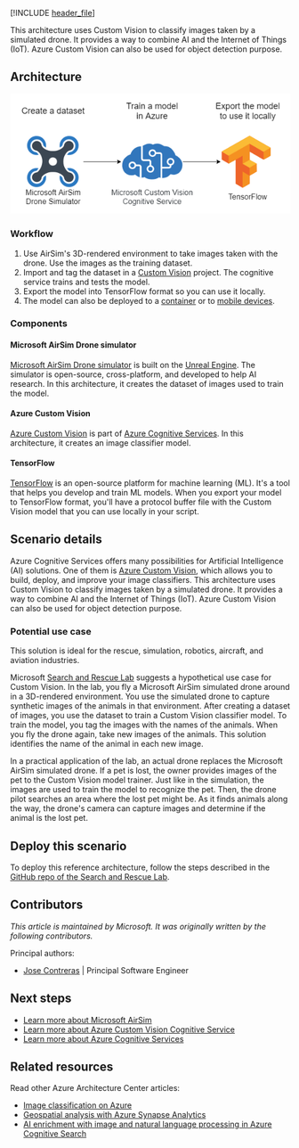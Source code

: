 [!INCLUDE [header_file](../../../includes/sol-idea-header.md)]

This architecture uses Custom Vision to classify images taken by a simulated drone. It provides a way to combine AI and the Internet of Things (IoT). Azure Custom Vision can also be used for object detection purpose.

## Architecture

![Diagram of the Search and Rescue Lab architecture to create an image classifier model.](media/drone-rescue.png)

### Workflow

1. Use AirSim's 3D-rendered environment to take images taken with the drone. Use the images as the training dataset.
1. Import and tag the dataset in a [Custom Vision](/azure/cognitive-services/Custom-Vision-Service) project. The cognitive service trains and tests the model.
1. Export the model into TensorFlow format so you can use it locally.
1. The model can also be deployed to a [container](/azure/iot-edge/tutorial-deploy-custom-vision?view=iotedge-2018-06) or to [mobile devices](/azure/cognitive-services/custom-vision-service/export-your-model).

### Components

#### Microsoft AirSim Drone simulator

[Microsoft AirSim Drone simulator](https://github.com/microsoft/AirSim) is built on the [Unreal Engine](https://www.unrealengine.com). The simulator is open-source, cross-platform, and developed to help AI research. In this architecture, it creates the dataset of images used to train the model.

#### Azure Custom Vision

[Azure Custom Vision](https://www.customvision.ai) is part of [Azure Cognitive Services](https://azure.microsoft.com/services/cognitive-services). In this architecture, it creates an image classifier model.

#### TensorFlow

[TensorFlow](https://www.tensorflow.org) is an open-source platform for machine learning (ML). It's a tool that helps you develop and train ML models. When you export your model to TensorFlow format, you'll have a protocol buffer file with the Custom Vision model that you can use locally in your script.

## Scenario details

Azure Cognitive Services offers many possibilities for Artificial Intelligence (AI) solutions. One of them is [Azure Custom Vision](/azure/cognitive-services/custom-vision-service), which allows you to build, deploy, and improve your image classifiers. This architecture uses Custom Vision to classify images taken by a simulated drone. It provides a way to combine AI and the Internet of Things (IoT). Azure Custom Vision can also be used for object detection purpose.

### Potential use case

This solution is ideal for the rescue, simulation, robotics, aircraft, and aviation industries.

Microsoft [Search and Rescue Lab](https://github.com/microsoft/DroneRescue) suggests a hypothetical use case for Custom Vision. In the lab, you fly a Microsoft AirSim simulated drone around in a 3D-rendered environment. You use the simulated drone to capture synthetic images of the animals in that environment. After creating a dataset of images, you use the dataset to train a Custom Vision classifier model. To train the model, you tag the images with the names of the animals. When you fly the drone again, take new images of the animals. This solution identifies the name of the animal in each new image.

In a practical application of the lab, an actual drone replaces the Microsoft AirSim simulated drone. If a pet is lost, the owner provides images of the pet to the Custom Vision model trainer. Just like in the simulation, the images are used to train the model to recognize the pet. Then, the drone pilot searches an area where the lost pet might be. As it finds animals along the way, the drone's camera can capture images and determine if the animal is the lost pet.

## Deploy this scenario

To deploy this reference architecture, follow the steps described in the [GitHub repo of the Search and Rescue Lab](https://github.com/microsoft/DroneRescue).

## Contributors

*This article is maintained by Microsoft. It was originally written by the following contributors.*

Principal authors:

 * [Jose Contreras](https://www.linkedin.com/in/josedanielcontreras) | Principal Software Engineer

## Next steps

* [Learn more about Microsoft AirSim](https://github.com/microsoft/AirSim)
* [Learn more about Azure Custom Vision Cognitive Service](/azure/cognitive-services/custom-vision-service)
* [Learn more about Azure Cognitive Services](/azure/cognitive-services)

## Related resources

Read other Azure Architecture Center articles:

* [Image classification on Azure](../../example-scenario/ai/intelligent-apps-image-processing.yml)
* [Geospatial analysis with Azure Synapse Analytics](../../industries/aerospace/geospatial-processing-analytics.yml)
* [AI enrichment with image and natural language processing in Azure Cognitive Search](../../solution-ideas/articles/cognitive-search-with-skillsets.yml)
